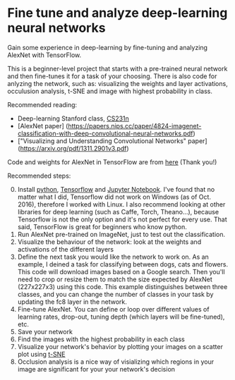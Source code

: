 # Fine tune and analyze deep-learning neural networks
Gain some experience in deep-learning by fine-tuning and analyzing AlexNet with TensorFlow.

This is a beginner-level project that starts with a pre-trained neural network and then fine-tunes it for a task of your choosing. There is also code for anlyzing the network, such as: visualizing the weights and layer activations, occulusion analysis, t-SNE and image with highest probability in class.

Recommended reading:
- Deep-learning Stanford class, [CS231n](http://cs231n.github.io/)
- [AlexNet paper] (https://papers.nips.cc/paper/4824-imagenet-classification-with-deep-convolutional-neural-networks.pdf)
- ["Visualizing and Understanding Convolutional Networks" paper] (https://arxiv.org/pdf/1311.2901v3.pdf)

Code and weights for AlexNet in TensorFlow are from [here]( http://www.cs.toronto.edu/~guerzhoy/tf_alexnet/) (Thank you!)

Recommended steps:

0. Install [python](https://www.python.org/downloads/), [Tensorflow](https://www.tensorflow.org/get_started/os_setup) and [Jupyter Notebook](http://jupyter.readthedocs.io/en/latest/install.html). I've found that no matter what I did, Tensorflow did not work on Windows (as of Oct. 2016), therefore I worked with Linux. I also recommend looking at other libraries for deep learning (such as Caffe, Torch, Theano...), because Tensorflow is not the only option and it's not perfect for every use. That said, TensorFlow is great for beginners who know python.
1. Run AlexNet pre-trained on ImageNet, just to test out the classification.
2. Visualize the behaviour of the network: look at the weights and activations of the different layers
3. Define the next task you would like the network to work on. As an example, I deined a task for classifying between dogs, cats and flowers. This code will download images based on a Google search. Then you'll need to crop or resize them to match the size expected by AlexNet (227x227x3) using this code. This example distinguishes between three classes, and you can change the number of classes in your task by updating the fc8 layer in the network.
4. Fine-tune AlexNet. You can define or loop over different values of learning rates, drop-out, tuning depth (which layers will be fine-tuned), etc.
5. Save your network
6. Find the images with the highest probability in each class
7. Visualize your network's behavior by plotting your images on a scatter plot using [t-SNE](https://en.wikipedia.org/wiki/T-distributed_stochastic_neighbor_embedding)
8. Occlusion analysis is a nice way of visializing which regions in your image are significant for your your network's decision




